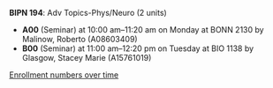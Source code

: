 **BIPN 194**: Adv Topics-Phys/Neuro (2 units)

- **A00** (Seminar) at 10:00 am–11:20 am on Monday at BONN 2130 by Malinow, Roberto (A08603409)
- **B00** (Seminar) at 11:00 am–12:20 pm on Tuesday at BIO 1138 by Glasgow, Stacey Marie (A15761019)

[Enrollment numbers over time](./BIPN194.tsv)
